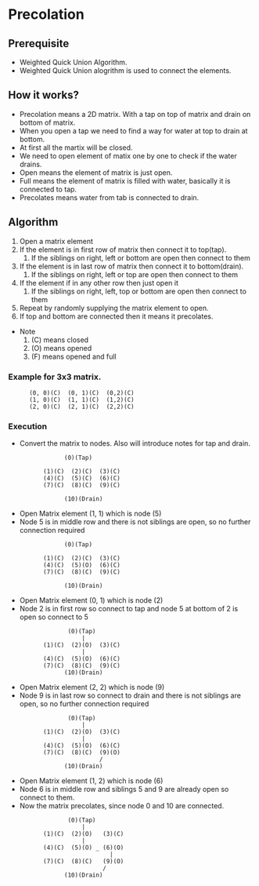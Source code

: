 # Precolation

## Prerequisite
* Weighted Quick Union Algorithm. 
* Weighted Quick Union alogrithm is used to connect the elements.

## How it works?
* Precolation means a 2D matrix. With a tap on top of matrix and drain on bottom of matrix.
* When you open a tap we need to find a way for water at top to drain at bottom.
* At first all the martix will be closed.
* We need to open element of matix one by one to check if the water drains.
* Open means the element of matrix is just open.
* Full means the element of matrix is filled with water, basically it is connected to tap.
* Precolates means water from tab is connected to drain.

## Algorithm

1. Open a matrix element 
2. If the element is in first row of matrix then connect it to top(tap).
      1. If the siblings on right, left or bottom are open then connect to them
3. If the element is in last row of matrix then connect it to bottom(drain).
      1. If the siblings on right, left or top are open then connect to them
4. If the element if in any other row then just open it
      1. If the siblings on right, left, top or bottom are open then connect to them
5. Repeat by randomly supplying the matrix element to open.
6. If top and bottom are connected then it means it precolates.

* Note
    1. (C) means closed
    2. (O) means opened
    3. (F) means opened and full

### Example for 3x3 matrix.
```
      (0, 0)(C)  (0, 1)(C)  (0,2)(C)
      (1, 0)(C)  (1, 1)(C)  (1,2)(C)
      (2, 0)(C)  (2, 1)(C)  (2,2)(C)
```

### Execution

* Convert the matrix to nodes. Also will introduce notes for tap and drain.
```
                (0)(Tap)

          (1)(C)  (2)(C)  (3)(C)
          (4)(C)  (5)(C)  (6)(C)
          (7)(C)  (8)(C)  (9)(C)

                (10)(Drain)
```
* Open Matrix element (1, 1) which is node (5)
* Node 5 is in middle row and there is not siblings are open, so no further connection required
```
                (0)(Tap)

          (1)(C)  (2)(C)  (3)(C)
          (4)(C)  (5)(O)  (6)(C)
          (7)(C)  (8)(C)  (9)(C)

                (10)(Drain)
```

* Open Matrix element (0, 1) which is node (2)
* Node 2 is in first row so connect to tap and node 5 at bottom of 2 is open so connect to 5
```
                 (0)(Tap)
                     |
          (1)(C)  (2)(O)  (3)(C)
                     |
          (4)(C)  (5)(O)  (6)(C)
          (7)(C)  (8)(C)  (9)(C)
                (10)(Drain)
```

* Open Matrix element (2, 2) which is node (9)
* Node 9 is in last row so connect to drain and there is not siblings are open, so no further connection required
```
                 (0)(Tap)
                     |
          (1)(C)  (2)(O)  (3)(C)
                     |
          (4)(C)  (5)(O)  (6)(C)
          (7)(C)  (8)(C)  (9)(O)
                          /
                (10)(Drain)
```
* Open Matrix element (1, 2) which is node (6)
* Node 6 is in middle row and siblings 5 and 9 are already open so connect to them.
* Now the matrix precolates, since node 0 and 10 are connected.
```
                 (0)(Tap)
                     |
          (1)(C)  (2)(O)   (3)(C)
                     |
          (4)(C)  (5)(O) _ (6)(O)
                             |
          (7)(C)  (8)(C)   (9)(O)
                           /
                (10)(Drain)
```